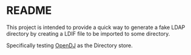 # README

This project is intended to provide a quick way to generate a fake LDAP
directory by creating a LDIF file to be imported to some directory.

Specifically testing [OpenDJ](https://backstage.forgerock.com/downloads/OpenDJ/OpenDJ%20Enterprise/3.0.0#browse)
as the Directory store.
